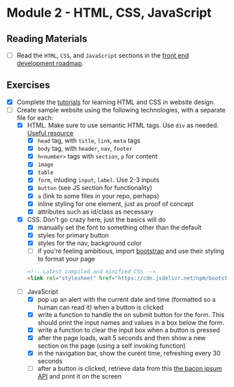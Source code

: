 # Module 2 - HTML, CSS, JavaScript

## Reading Materials

- [ ] Read the `HTML`, `CSS`, and `JavaScript` sections in the [front end development roadmap](https://roadmap.sh/frontend).


## Exercises

- [x]  Complete the [tutorials](https://www.internetingishard.com/html-and-css/) for learning HTML and CSS in website design.
- [ ] Create sample website using the following technologies, with a separate file for each:
  - [x] HTML. Make sure to use semantic HTML tags. Use `div` as needed. [Useful resource](https://html5example.com/)
    - [x] `head` tag, with `title`, `link`, `meta` tags
    - [x] `body` tag, with `header`, `nav`, `footer`
    - [x] `h<number>` tags with `section`, `p` for content
    - [x] `image`
    - [x] `table`
    - [x] `form`, inluding `input`, `label`. Use 2-3 inputs
    - [x] `button` (see JS section for functionality)
    - [x] `a` (link to some files in your repo, perhaps)
    - [x] inline styling for one element, just as proof of concept
    - [x] attributes such as id/class as necessary
  - [x] CSS. Don't go crazy here, just the basics will do
    - [x] manually set the font to something other than the default
    - [x] styles for primary button
    - [x] styles for the nav, background color
    - [ ] if you're feeling ambitious, import [bootstrap](https://getbootstrap.com/docs/3.3/getting-started/#download-cdn) and use their styling to format your page
    ```html
    <!-- Latest compiled and minified CSS -->
    <link rel="stylesheet" href="https://cdn.jsdelivr.net/npm/bootstrap@3.3.7/dist/css/bootstrap.min.css" integrity="sha384-BVYiiSIFeK1dGmJRAkycuHAHRg32OmUcww7on3RYdg4Va+PmSTsz/K68vbdEjh4u" crossorigin="anonymous">
    ```
  - [ ] JavaScript
    - [x] pop up an alert with the current date and time (formatted so a human can read it) when a button is clicked
    - [x] write a function to handle the on submit button for the form. This should print the input names and values in a box below the form.
    - [x] write a function to clear the input box when a button is pressed
    - [x] after the page loads, wait 5 seconds and then show a new section on the page (using a self invoking function)
    - [x] in the navigation bar, show the curent time, refreshing every 30 seconds
    - [ ] after a button is clicked, retrieve data from this [the bacon ipsum API](https://baconipsum.com/json-api/) and print it on the screen

